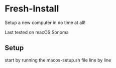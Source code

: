 # Fresh-Install
Setup a new computer in no time at all!

Last tested on macOS Sonoma

## Setup
start by running the macos-setup.sh file line by line
